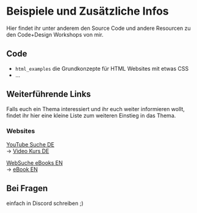 # Beispiele und Zusätzliche Infos

Hier findet ihr unter anderem den Source Code und andere Resourcen zu den Code+Design Workshops von mir.

## Code

* `html_examples` die Grundkonzepte für HTML Websites mit etwas CSS
* ...

## Weiterführende Links

Falls euch ein Thema interessiert und ihr euch weiter informieren wollt, findet ihr hier eine kleine Liste zum weiteren Einstieg in das Thema.

### Websites

[YouTube Suche DE](https://www.youtube.com/results?search_query=html+grundkurs)  
-> [Video Kurs DE](https://www.youtube.com/watch?v=me671LCnJzQ&list=PLsfa2ln4Ba7iexfOAlvAXyr0iF10d0fEW)

[WebSuche eBooks EN](https://www.startpage.com/do/dsearch?query=html+website+ebook&cat=web&pl=ext-ff&language=english&extVersion=1.3.0)  
-> [eBook EN](https://assets.digitalocean.com/books/how-to-build-a-website-with-html.pdf) 

## Bei Fragen

einfach in Discord schreiben ;)